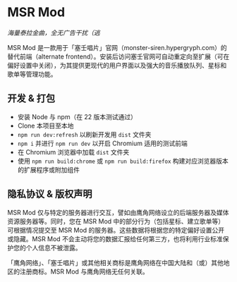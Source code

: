 # MSR Mod
*海量泰拉金曲，全无广告干扰（逃*

MSR Mod 是一款用于「塞壬唱片」官网（monster-siren.hypergryph.com）的替代前端（alternate frontend）。安装后访问塞壬官网可自动重定向至扩展（可在偏好设置中关闭），为其提供更现代的用户界面以及强大的音乐播放队列、星标和歌单等管理功能。

## 开发 & 打包
- 安装 Node 与 npm（在 22 版本测试通过）
- Clone 本项目至本地
- `npm run dev:refresh` 以刷新开发用 `dist` 文件夹
- `npm i` 并进行 `npm run dev` 以开启 Chromium 适用的测试前端
- 在 Chromium 浏览器中加载 `dist` 文件夹
- 使用 `npm run build:chrome` 或 `npm run build:firefox` 构建对应浏览器版本的扩展程序或附加组件

## 隐私协议 & 版权声明
MSR Mod 仅与特定的服务器进行交互，譬如由鹰角网络设立的后端服务器及媒体资源服务器等。同时，您在 MSR Mod 中的部分行为（包括星标、建立歌单等）可根据情况提交至 MSR Mod 的服务器。这些数据将根据您的特定偏好设置公开或隐藏。MSR Mod 不会主动将您的数据汇报给任何第三方，也将利用行业标准保护您的个人信息不被泄露。

「鹰角网络」、「塞壬唱片」或其他相关商标是鹰角网络在中国大陆和（或）其他地区的注册商标。MSR Mod 与鹰角网络无任何关联。